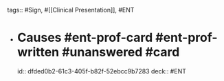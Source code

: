 tags:: #Sign, #[[Clinical Presentation]], #ENT

- # Causes #ent-prof-card #ent-prof-written #unanswered #card
  id:: dfded0b2-61c3-405f-b82f-52ebcc9b7283
  deck:: #ENT